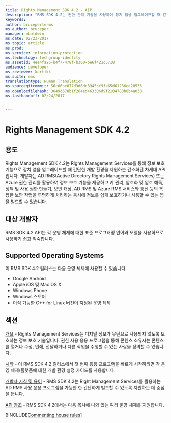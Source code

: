 ```yaml
---
title: Rights Management SDK 4.2 - AIP
description: "RMS SDK 4.2는 권한 관리 기술을 사용하여 장치 앱을 업그레이드할 때 간단한 개발 환경을 지원하는 간소화된 차세대 API입니다."
keywords: 
author: bruceperlerms
ms.author: bruceper
manager: mbaldwin
ms.date: 02/23/2017
ms.topic: article
ms.prod: 
ms.service: information-protection
ms.technology: techgroup-identity
ms.assetid: 4ee4fa26-b4f7-478f-b360-be6f421c5718
audience: developer
ms.reviewer: kartikk
ms.suite: ems
translationtype: Human Translation
ms.sourcegitcommit: 56c06be077d3d6dc3945cf9fa65d61236ed28536
ms.openlocfilehash: 3649c678b1f264ed463306d9f2184788b8b4a030
ms.lasthandoff: 02/24/2017


---
```


# <a name="rights-management-sdk-42"></a>Rights Management SDK 4.2

## <a name="purpose"></a>용도

Rights Management SDK 4.2는 Rights Management Services를 통해 정보 보호 기능으로 장치 앱을 업그레이드할 때 간단한 개발 환경을 지원하는 간소화된 차세대 API입니다. 개발자는 AD RMS(Active Directory Rights Management Services) 또는 Azure 권한 관리를 활용하여 정보 보호 기능을 제공하고 키 관리, 암호화 및 암호 해독, 정책 및 사용 권한 만들기, 보안 캐싱, AD RMS 및 Azure RMS 서비스와 통신 등의 복잡한 보안 작업을 투명하게 처리하는 동시에 정보를 쉽게 보호하거나 사용할 수 있는 앱을 빌드할 수 있습니다.

## <a name="developer-audience"></a>대상 개발자

RMS SDK 4.2 API는 각 운영 체제에 대한 표준 프로그래밍 언어와 모델을 사용하므로 사용하기 쉽고 익숙합니다.

## <a name="supported-operating-systems"></a>Supported Operating Systems

이 RMS SDK 4.2 릴리스는 다음 운영 체제에 사용할 수 있습니다.

- Google Android
- Apple iOS 및 Mac OS X
- Windows Phone
- Windows 스토어
- 이식 가능한 C++ for Linux 버전이 지정된 운영 체제

## <a name="sections"></a>섹션

[개요](overview.md) - Rights Management Services는 디지털 정보가 무단으로 사용되지 않도록 보호하는 정보 보호 기술입니다. 권한 사용 응용 프로그램을 통해 콘텐츠 소유자는 콘텐츠를 열거나 수정, 인쇄, 전달하거나 다른 작업을 수행할 수 있는 사람을 정의할 수 있습니다.

[시작](get-started.md) - 이 RMS SDK 4.2 릴리스에서 첫 번째 응용 프로그램을 빠르게 시작하려면 각 운영 체제/플랫폼에 대한 개발 환경 설정 가이드를 사용합니다.

[개발자 지침 및 용어](core-concepts.md) - RMS SDK 4.2는 Right Management Services를 활용하는 AD RMS 사용 응용 프로그램을 가능한 한 간단하게 빌드할 수 있도록 지원하는 데 중점을 둡니다.

[API 참조](api-reference-4-2.md) - RMS SDK 4.2에서는 다음 목차에 나와 있는 여러 운영 체제를 지원합니다.

[!INCLUDE[Commenting house rules](../includes/houserules.md)]
